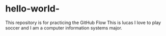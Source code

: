 # hello-world-
This repository is for practicing the GitHub Flow
This is lucas I love to play soccer and I am a computer information systems major. 
